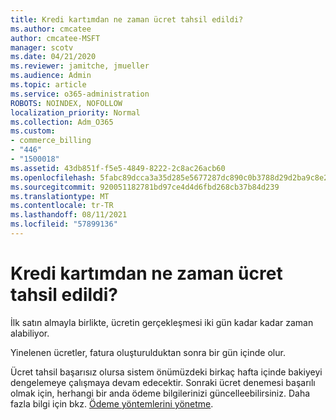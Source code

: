 ```yaml
---
title: Kredi kartımdan ne zaman ücret tahsil edildi?
ms.author: cmcatee
author: cmcatee-MSFT
manager: scotv
ms.date: 04/21/2020
ms.reviewer: jamitche, jmueller
ms.audience: Admin
ms.topic: article
ms.service: o365-administration
ROBOTS: NOINDEX, NOFOLLOW
localization_priority: Normal
ms.collection: Adm_O365
ms.custom:
- commerce_billing
- "446"
- "1500018"
ms.assetid: 43db851f-f5e5-4849-8222-2c8ac26acb60
ms.openlocfilehash: 5fabc89dcca3a35d285e5677287dc890c0b3788d29d2ba9c8e2c106fd5672fc5
ms.sourcegitcommit: 920051182781bd97ce4d4d6fbd268cb37b84d239
ms.translationtype: MT
ms.contentlocale: tr-TR
ms.lasthandoff: 08/11/2021
ms.locfileid: "57899136"
---
```

# <a name="when-is-my-credit-card-charged"></a>Kredi kartımdan ne zaman ücret tahsil edildi?

İlk satın almayla birlikte, ücretin gerçekleşmesi iki gün kadar kadar zaman alabiliyor.
  
Yinelenen ücretler, fatura oluşturulduktan sonra bir gün içinde olur.
  
Ücret tahsil başarısız olursa sistem önümüzdeki birkaç hafta içinde bakiyeyi dengelemeye çalışmaya devam edecektir. Sonraki ücret denemesi başarılı olmak için, herhangi bir anda ödeme bilgilerinizi güncelleebilirsiniz. Daha fazla bilgi için bkz. [Ödeme yöntemlerini yönetme](https://docs.microsoft.com/microsoft-365/commerce/billing-and-payments/manage-payment-methods).